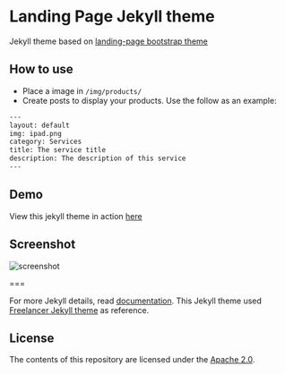 # Landing Page Jekyll theme

Jekyll theme based on [landing-page bootstrap theme ](http://startbootstrap.com/templates/landing-page/)

## How to use
 - Place a image in `/img/products/`
 - Create posts to display your products. Use the follow as an example:

```txt
---
layout: default
img: ipad.png
category: Services
title: The service title
description: The description of this service
---
```

## Demo
View this jekyll theme in action [here](https://swcool.github.io/landing-page-theme)

## Screenshot
![screenshot](https://raw.githubusercontent.com/swcool/landing-page-theme/master/img/screenshot.png)

===

For more Jekyll details, read [documentation](http://jekyllrb.com/).
This Jekyll theme used [Freelancer Jekyll theme](https://github.com/jeromelachaud/freelancer-theme/) as reference.

## License
The contents of this repository are licensed under the [Apache
2.0](http://www.apache.org/licenses/LICENSE-2.0.html).
